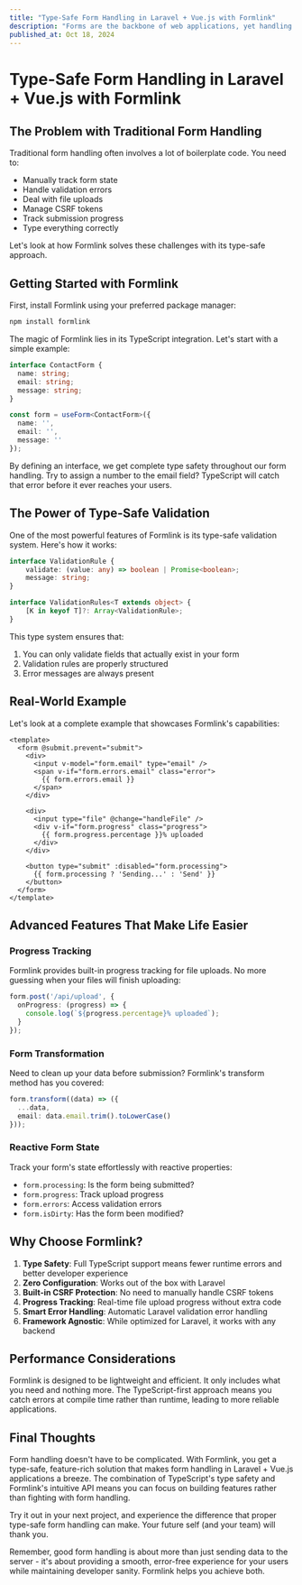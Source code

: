 ```yaml
---
title: "Type-Safe Form Handling in Laravel + Vue.js with Formlink"
description: "Forms are the backbone of web applications, yet handling them properly can be surprisingly complex. From validation to file uploads, CSRF protection to progress tracking, there's a lot that can go wrong. That's where Formlink comes in - a TypeScript-first form handling library that bridges Laravel and Vue.js applications with elegant simplicity."
published_at: Oct 18, 2024
---
```


# Type-Safe Form Handling in Laravel + Vue.js with Formlink

## The Problem with Traditional Form Handling

Traditional form handling often involves a lot of boilerplate code. You need to:
- Manually track form state
- Handle validation errors
- Deal with file uploads
- Manage CSRF tokens
- Track submission progress
- Type everything correctly

Let's look at how Formlink solves these challenges with its type-safe approach.

## Getting Started with Formlink

First, install Formlink using your preferred package manager:

```bash
npm install formlink
```

The magic of Formlink lies in its TypeScript integration. Let's start with a simple example:

```typescript
interface ContactForm {
  name: string;
  email: string;
  message: string;
}

const form = useForm<ContactForm>({
  name: '',
  email: '',
  message: ''
});
```

By defining an interface, we get complete type safety throughout our form handling. Try to assign a number to the email field? TypeScript will catch that error before it ever reaches your users.

## The Power of Type-Safe Validation

One of the most powerful features of Formlink is its type-safe validation system. Here's how it works:

```typescript
interface ValidationRule {
    validate: (value: any) => boolean | Promise<boolean>;
    message: string;
}

interface ValidationRules<T extends object> {
    [K in keyof T]?: Array<ValidationRule>;
}
```

This type system ensures that:
1. You can only validate fields that actually exist in your form
2. Validation rules are properly structured
3. Error messages are always present

## Real-World Example

Let's look at a complete example that showcases Formlink's capabilities:

```vue
<template>
  <form @submit.prevent="submit">
    <div>
      <input v-model="form.email" type="email" />
      <span v-if="form.errors.email" class="error">
        {{ form.errors.email }}
      </span>
    </div>

    <div>
      <input type="file" @change="handleFile" />
      <div v-if="form.progress" class="progress">
        {{ form.progress.percentage }}% uploaded
      </div>
    </div>

    <button type="submit" :disabled="form.processing">
      {{ form.processing ? 'Sending...' : 'Send' }}
    </button>
  </form>
</template>
```

## Advanced Features That Make Life Easier

### Progress Tracking
Formlink provides built-in progress tracking for file uploads. No more guessing when your files will finish uploading:

```typescript
form.post('/api/upload', {
  onProgress: (progress) => {
    console.log(`${progress.percentage}% uploaded`);
  }
});
```

### Form Transformation
Need to clean up your data before submission? Formlink's transform method has you covered:

```typescript
form.transform((data) => ({
  ...data,
  email: data.email.trim().toLowerCase()
}));
```

### Reactive Form State
Track your form's state effortlessly with reactive properties:
- `form.processing`: Is the form being submitted?
- `form.progress`: Track upload progress
- `form.errors`: Access validation errors
- `form.isDirty`: Has the form been modified?

## Why Choose Formlink?

1. **Type Safety**: Full TypeScript support means fewer runtime errors and better developer experience
2. **Zero Configuration**: Works out of the box with Laravel
3. **Built-in CSRF Protection**: No need to manually handle CSRF tokens
4. **Progress Tracking**: Real-time file upload progress without extra code
5. **Smart Error Handling**: Automatic Laravel validation error handling
6. **Framework Agnostic**: While optimized for Laravel, it works with any backend

## Performance Considerations

Formlink is designed to be lightweight and efficient. It only includes what you need and nothing more. The TypeScript-first approach means you catch errors at compile time rather than runtime, leading to more reliable applications.

## Final Thoughts

Form handling doesn't have to be complicated. With Formlink, you get a type-safe, feature-rich solution that makes form handling in Laravel + Vue.js applications a breeze. The combination of TypeScript's type safety and Formlink's intuitive API means you can focus on building features rather than fighting with form handling.

Try it out in your next project, and experience the difference that proper type-safe form handling can make. Your future self (and your team) will thank you.

Remember, good form handling is about more than just sending data to the server - it's about providing a smooth, error-free experience for your users while maintaining developer sanity. Formlink helps you achieve both.
